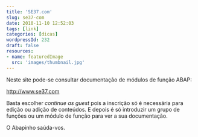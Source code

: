 ```yaml
---
title: 'SE37.com'
slug: se37-com
date: 2010-11-10 12:52:03
tags: [link]
categories: [dicas]
wordpressId: 232
draft: false
resources:
- name: featuredImage
  src: 'images/thumbnail.jpg'
---
```

Neste site pode-se consultar documentação de módulos de função ABAP:

<http://www.se37.com>

Basta escolher _continue as guest_ pois a inscrição só é necessária para edição ou adição de conteúdos. E depois é só introduzir um grupo de funções ou um módulo de função para ver a sua documentação.

O Abapinho saúda-vos.
